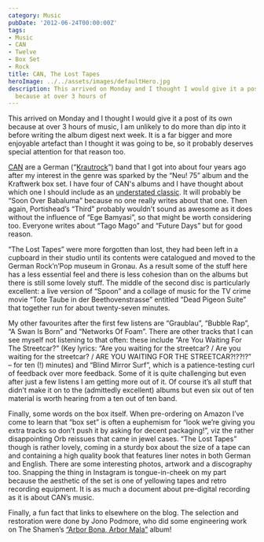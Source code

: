 ```yaml
---
category: Music
pubDate: '2012-06-24T00:00:00Z'
tags:
- Music
- CAN
- Twelve
- Box Set
- Rock
title: CAN, The Lost Tapes
heroImage: ../../assets/images/defaultHero.jpg
description: This arrived on Monday and I thought I would give it a post of its own
  because at over 3 hours of
---
```

This arrived on Monday and I thought I would give it a post of its own because at over 3 hours of music, I am unlikely to do more than dip into it before writing the album digest next week. It is a far bigger and more enjoyable artefact than I thought it was going to be, so it probably deserves special attention for that reason too.

[CAN](http://en.wikipedia.org/wiki/Can_(band)) are a German (“[Krautrock](http://en.wikipedia.org/wiki/Krautrock)”) band that I got into about four years ago after my interest in the genre was sparked by the “Neu! 75” album and the Kraftwerk box set. I have four of CAN's albums and I have thought about which one I should include as an [understated classic](understated-classics). It will probably be “Soon Over Babaluma” because no one really writes about that one. Then again, Portishead’s “Third” probably wouldn’t sound as awesome as it does without the influence of “Ege Bamyasi”, so that might be worth considering too. Everyone writes about “Tago Mago” and “Future Days” but for good reason.

“The Lost Tapes” were more forgotten than lost, they had been left in a cupboard in their studio until its contents were catalogued and moved to the German Rock’n’Pop museum in Gronau. As a result some of the stuff here has a less essential feel and there is less cohesion than on the albums but there is still some lovely stuff. The middle of the second disc is particularly excellent: a live version of “Spoon” and a collage of music for the TV crime movie “Tote Taube in der Beethovenstrasse” entitled “Dead Pigeon Suite” that together run for about twenty-seven minutes.

My other favourites after the first few listens are “Graublau”, “Bubble Rap”, “A Swan Is Born” and “Networks Of Foam”. There are other tracks that I can see myself not listening to that often: these include “Are You Waiting For The Streetcar?” (Key lyrics: “Are you waiting for the streetcar? / Are you waiting for the streetcar? / ARE YOU WAITING FOR THE STREETCAR?!??!?” – for ten (!) minutes) and “Blind Mirror Surf”, which is a patience-testing curl of feedback over more feedback. Some of it is quite challenging but even after just a few listens I am getting more out of it. Of course it’s all stuff that didn’t make it on to the (admittedly excellent) albums but even six out of ten material is worth hearing from a ten out of ten band.

Finally, some words on the box itself. When pre-ordering on Amazon I’ve come to learn that “box set” is often a euphemism for “look we’re giving you extra tracks so don’t push it by asking for decent packaging!”, viz the rather disappointing Orb reissues that came in jewel cases. “The Lost Tapes” though is rather lovely, coming in a sturdy box about the size of a tape can and containing a high quality book that features liner notes in both German and English. There are some interesting photos, artwork and a discography too. Snapping the thing in Instagram is tongue-in-cheek on my part because the aesthetic of the set is one of yellowing tapes and retro recording equipment. It is as much a document about pre-digital recording as it is about CAN’s music.

Finally, a fun fact that links to elsewhere on the blog. The selection and restoration were done by Jono Podmore, who did some engineering work on The Shamen’s [“Arbor Bona, Arbor Mala”](uc6) album!